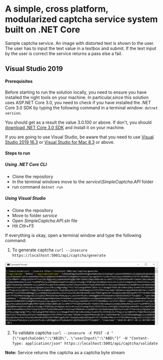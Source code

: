 ﻿# A simple, cross platform, modularized captcha service system built on .NET Core 

Sample captcha service. An image with distorted text is shown to the user. The user has to input the text value in a textbox and submit. If the text input by the user is correct the service returns a pass else a fail.

## Visual Studio 2019

#### Prerequisites

Before starting to run the solution locally, you need to ensure you have installed the right tools on your machine. In particular,since this solution uses ASP.NET Core 3.0, you need to check if you have installed the .NET Core 3.0 SDK by typing the following command in a terminal window: `dotnet version`.

You should get as a result the value 3.0.100 or above. If don't, you should [download .NET Core 3.0 SDK](https://dotnet.microsoft.com/download/dotnet-core/3.0) and install it on your machine.

If you are going to use Visual Studio, be aware that you need to use [Visual Studio 2019 16.3](https://devblogs.microsoft.com/visualstudio/dot-net-core-support-in-visual-studio-2019-version-16-3/) or [Visual Studio for Mac 8.3](https://devblogs.microsoft.com/visualstudio/visual-studio-2019-for-mac-version-8-3/) or above.  

#### Steps to run

##### Using .NET Core CLI

- Clone the repository
- In the terminal windows move to the *service\SimpleCaptcha.API* folder
- run command `dotnet run`

##### Using Visual Studio

- Clone the repository
- Move to folder *service*
- Open *SimpleCaptcha.API.sln* file
- Hit *Ctlr+F5*

If everything is okay, open a terminal window and type the following command:

1. To generate captcha
`curl --insecure https://localhost:5001/api/captcha/generate`

![](images/Get_Captcha.png)

2. To validate captcha
`curl --insecure -X POST -d "{\"captchaCode\":\"AB1D\", \"userInput\":\"ABD\"}" -H "Content-Type: application/json" https://localhost:5001/api/captcha/validate`

**Note:** Service returns the captcha as a captcha byte stream